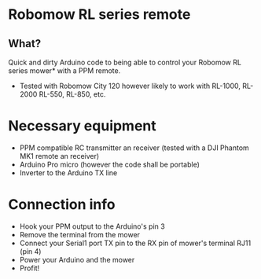 # Robomow RL series remote

## What?

Quick and dirty Arduino code to being able to control your Robomow RL series mower* with a PPM remote.

* Tested with Robomow City 120 however likely to work with RL-1000, RL-2000 RL-550, RL-850, etc.

# Necessary equipment

 * PPM compatible RC transmitter an receiver (tested with a DJI Phantom MK1 remote an receiver)
 * Arduino Pro micro (however the code shall be portable)
 * Inverter to the Arduino TX line
 
# Connection info

 * Hook your PPM output to the Arduino's pin 3
 * Remove the terminal from the mower
 * Connect your Serial1 port TX pin to the RX pin of mower's terminal RJ11 (pin 4)
 * Power your Arduino and the mower
 * Profit!
